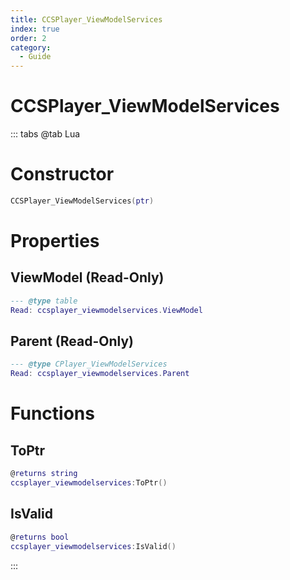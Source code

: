 ```yaml
---
title: CCSPlayer_ViewModelServices
index: true
order: 2
category:
  - Guide
---
```


# CCSPlayer_ViewModelServices

::: tabs
@tab Lua
# Constructor
```lua
CCSPlayer_ViewModelServices(ptr)
```
# Properties
## ViewModel (Read-Only)
```lua
--- @type table
Read: ccsplayer_viewmodelservices.ViewModel
```
## Parent (Read-Only)
```lua
--- @type CPlayer_ViewModelServices
Read: ccsplayer_viewmodelservices.Parent
```
# Functions
## ToPtr
```lua
@returns string
ccsplayer_viewmodelservices:ToPtr()
```
## IsValid
```lua
@returns bool
ccsplayer_viewmodelservices:IsValid()
```

:::